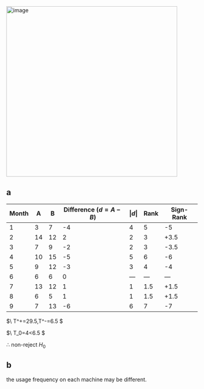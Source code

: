 <img width="450" alt="image" src="https://github.com/user-attachments/assets/66ae4b5b-132e-4ee7-a4fa-73e33feb197b" />

## a
| Month | A  | B  | Difference ($d = A - B$) | $\lvert d  \rvert$ | Rank | Sign-Rank |
|------|----|----|---------------------|--------|------------|--------------|
| 1    | 3  | 7  | -4                  | 4      | 5          | -5           |
| 2    | 14 | 12 | 2                   | 2      | 3          | +3.5         |
| 3    | 7  | 9  | -2                  | 2      | 3          | -3.5         |
| 4    | 10 | 15 | -5                  | 5      | 6          | -6           |
| 5    | 9  | 12 | -3                  | 3      | 4          | -4           |
| 6    | 6  | 6  | 0                   | —      | —          | —            |
| 7    | 13 | 12 | 1                   | 1      | 1.5        | +1.5         |
| 8    | 6  | 5  | 1                   | 1      | 1.5        | +1.5         |
| 9    | 7  | 13 | -6                  | 6      | 7          | -7           |

$\ T^+=29.5,T^-=6.5 \$

$\ T_0=4<6.5 \$

$\therefore$ non-reject $H_0$


## b
the usage frequency on each machine may be different.
